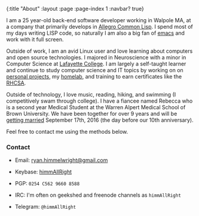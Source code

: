 {:title "About"
 :layout :page
 :page-index 1
 :navbar? true}

I am a 25 year-old back-end software developer working in Walpole MA,
at a company that primarily develops in [Allegro Common Lisp](http://franz.com/products/allegro-common-lisp/). I spend
most of my days writing LISP code, so naturally I am also a big fan
of [emacs](https://www.gnu.org/software/emacs/) and work with it full screen.

Outside of work, I am an avid Linux user and love learning about
computers and open source technologies. I majored in
Neuroscience with a minor in Computer Science at [Lafayette College](https://www.lafayette.edu/). I am largely a self-taught learner and continue to study computer
science and IT topics by working on on [personal projects](https://github.com/himmAllRight?tab=repositories), my [homelab](http://ryan.himmelwright.net/pages/homelab/), and training to earn certificates like the [RHCSA](https://www.redhat.com/en/services/certification/rhcsa).

Outside of technology, I love music, reading, hiking, and swimming (I competitively
swam through college).  I have a fiancee named Rebecca who is a second
year Medical Student at the Warren Alpert Medical School of Brown
University. We have been together for over 9 years and will be
[getting married](http://wedding.himmelwright.net) September 17th, 2016 (the day before our 10th anniversary).

Feel free to contact me using the methods below.


### Contact
* Email: [ryan.himmelwright@gmail.com](mailto:ryan.himmelwright@gmail.com)

* Keybase: [himmAllRight](https://keybase.io/himmallright)

* PGP: `0254 C562 9660 8588`

* IRC: I'm often on geekshed and freenode channels as `himmAllRight`

* Telegram: `@himmAllRight`
